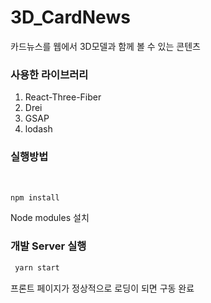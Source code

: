 # 3D_CardNews
카드뉴스를 웹에서 3D모델과 함께 볼 수 있는 콘텐츠
<br>

### 사용한 라이브러리
1. React-Three-Fiber<br>
2. Drei<br>
3. GSAP<br>
4. lodash

### 실행방법
<br>

```bash
npm install
```
Node modules 설치
<br>

### 개발 Server 실행
```bash
 yarn start
```
프론트 페이지가 정상적으로 로딩이 되면 구동 완료
<br>
<br>

